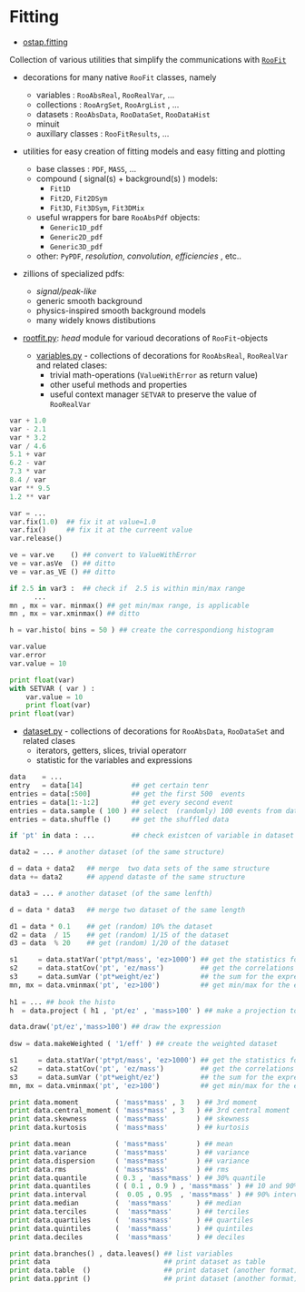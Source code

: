 # Fitting

* [ostap.fitting](README.md)

Collection of various utilities that simplify  the communications with [`RooFit`](https://root.cern.ch/roofit)
 - decorations for many  native `RooFit` classes, namely
   - variables   : `RooAbsReal`, `RooRealVar`, ... 
   - collections : `RooArgSet`, `RooArgList` , ...
   - datasets    : `RooAbsData`, `RooDataSet`, `RooDataHist`
   - minuit 
   - auxillary classes : `RooFitResults`, ... 
 - utilities for easy creation of fitting models and easy fitting and plotting  
   - base classes : `PDF`, `MASS`, ... 
   - compound ( signal(s) + background(s) ) models:
       - `Fit1D`
       - `Fit2D`, `Fit2DSym`
       - `Fit3D`, `Fit3DSym`, `Fit3DMix`
   - useful wrappers for bare `RooAbsPdf` objects: 
       - `Generic1D_pdf` 
       - `Generic2D_pdf` 
       - `Generic3D_pdf` 
   - other: `PyPDF`, *resolution*, *convolution*, *efficiencies* , etc..
- zillions of specialized pdfs:
   - *signal/peak-like*  
   - generic smooth background 
   - physics-inspired smooth background models 
   - many widely knows distibutions 


- [rootfit.py](roofit.py): *head* module for varioud decorations of `RooFit`-objects 
   - [variables.py](variables.py) -  collections of decorations for `RooAbsReal`, `RooRealVar` and related clases:
      - trivial math-operations  (`ValueWithError` as return value) 
      - other useful methods and properties 
      - useful context manager `SETVAR` to preserve the value of `RooRealVar`
```python
var + 1.0 
var - 2.1 
var * 3.2
var / 4.6
5.1 + var 
6.2 - var 
7.3 * var 
8.4 / var 
var ** 9.5 
1.2 ** var

var = ...
var.fix(1.0)  ## fix it at value=1.0
var.fix()     ## fix it at the curreent value 
var.release()

ve = var.ve    () ## convert to ValueWithError
ve = var.asVe  () ## ditto  
ve = var.as_VE () ## ditto 

if 2.5 in var3 :  ## check if  2.5 is within min/max range 
      ... 
mn , mx = var. minmax() ## get min/max range, is applicable 
mn , mx = var.xminmax() ## ditto

h = var.histo( bins = 50 ) ## create the correspondiong histogram

var.value 
var.error
var.value = 10

print float(var)
with SETVAR ( var ) : 
    var.value = 10 
    print float(var)
print float(var) 
```
   - [dataset.py](dataset.py) -  collections of decorations for `RooAbsData`, `RooDataSet` and related clases
      * iterators, getters, slices, trivial operatorr
      * statistic for the variables and expressions 
 


```python
data    = ...
entry   = data[14]            ## get certain tenr
entries = data[:500]          ## get the first 500  events 
entries = data[1:-1:2]        ## get every second event
entries = data.sample ( 100 ) ## select  (randomly) 100 events from dataset
entries = data.shuffle ()     ## get the shuffled data 

if 'pt' in data : ...         ## check existcen of variable in dataset      

data2 = ... # another dataset (of the same structure) 

d = data + data2   ## merge  two data sets of the same structure  
data += data2      ## append dataste of the same structure 

data3 = ... # another dataset (of the same lenfth) 

d = data * data3   ## merge two dataset of the same length 

d1 = data * 0.1    ## get (random) 10% the dataset 
d2 = data  / 15    ## get (random) 1/15 of the dataset 
d3 = data  % 20    ## get (random) 1/20 of the dataset  

s1     = data.statVar('pt*pt/mass', 'ez>1000') ## get the statistics for the expression
s2     = data.statCov('pt', 'ez/mass')         ## get the correlations 
s3     = data.sumVar ('pt*weight/ez')          ## the sum for the expression
mn, mx = data.vminmax('pt', 'ez>100')          ## get min/max for the expression
 
h1 = ... ## book the histo
h  = data.project ( h1 , 'pt/ez' , 'mass>100' ) ## make a projection to the histogram 

data.draw('pt/ez','mass>100') ## draw the expression  
 
dsw = data.makeWeighted ( '1/eff' ) ## create the weighted dataset   

s1     = data.statVar('pt*pt/mass', 'ez>1000') ## get the statistics for the expression
s2     = data.statCov('pt', 'ez/mass')         ## get the correlations 
s3     = data.sumVar ('pt*weight/ez')          ## the sum for the expression
mn, mx = data.vminmax('pt', 'ez>100')          ## get min/max for the expression

print data.moment         ( 'mass*mass' , 3   ) ## 3rd moment
print data.central_moment ( 'mass*mass' , 3   ) ## 3rd central moment
print data.skewness       ( 'mass*mass'       ) ## skewness 
print data.kurtosis       ( 'mass*mass'       ) ## kurtosis 

print data.mean           ( 'mass*mass'       ) ## mean
print data.variance       ( 'mass*mass'       ) ## variance 
print data.dispersion     ( 'mass*mass'       ) ## variance 
print data.rms            ( 'mass*mass'       ) ## rms 
print data.quantile       ( 0.3 , 'mass*mass' ) ## 30% quantile 
print data.quantiles      ( ( 0.1 , 0.9 ) , 'mass*mass' ) ## 10 and 90% quantiles 
print data.interval       (  0.05 , 0.95  , 'mass*mass' ) ## 90% interval 
print data.median         (  'mass*mass'      ) ## median
print data.terciles       (  'mass*mass'      ) ## terciles 
print data.quartiles      (  'mass*mass'      ) ## quartiles
print data.quintiles      (  'mass*mass'      ) ## quintiles
print data.deciles        (  'mass*mass'      ) ## deciles

print data.branches() , data.leaves() ## list variables 
print data                            ## print dataset as table 
print data.table  ()                  ## print dataset (another format) 
print data.pprint ()                  ## print dataset (another format)
```